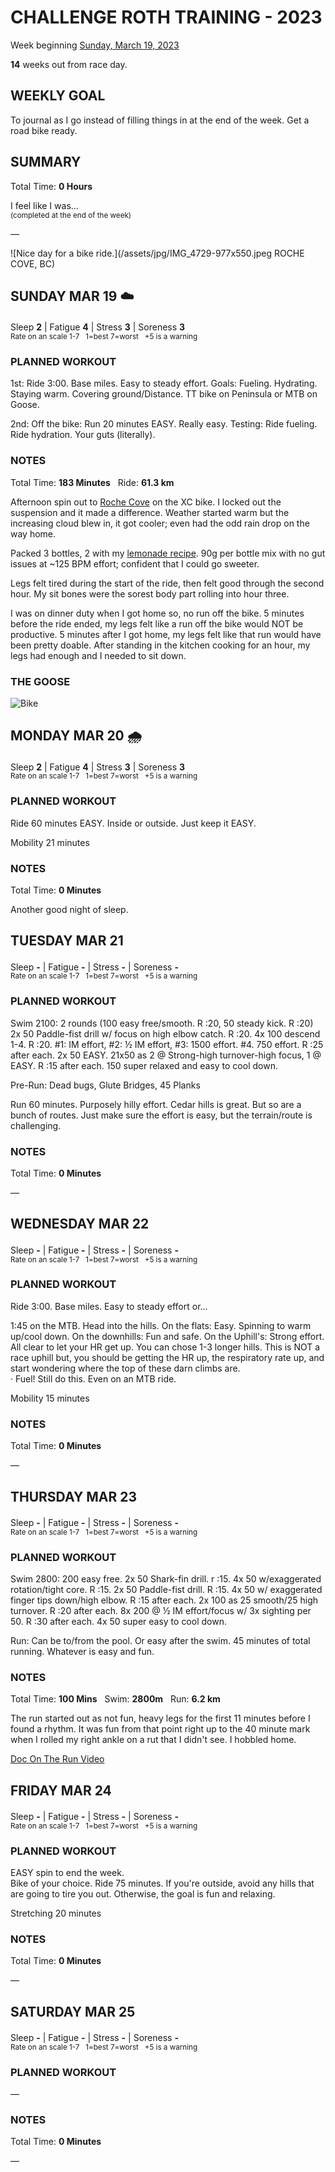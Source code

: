 # CHALLENGE ROTH TRAINING - 2023
Week beginning [Sunday, March 19, 2023](javascript:flick('sun');)

**14** weeks out from race day.

## WEEKLY GOAL
To journal as I go instead of filling things in at the end of the week. Get a road bike ready.

## SUMMARY
Total Time: **0 Hours**

I feel like I was...
<br /><sup>(completed at the end of the week)</sup>

&mdash;

![Nice day for a bike ride.](/assets/jpg/IMG_4729-977x550.jpeg ROCHE COVE, BC)

## SUNDAY MAR 19 ☁️
Sleep **2** | Fatigue **4** | Stress **3** | Soreness **3**
<sup><br />Rate on an scale 1-7 &nbsp; 1=best 7=worst &nbsp; +5 is a warning</sup>

### PLANNED WORKOUT
1st: Ride 3:00. Base miles. Easy to steady effort. 
Goals: Fueling. Hydrating. Staying warm. Covering 
ground/Distance.  TT bike on Peninsula or MTB on Goose. 

2nd: Off the bike: Run 20 minutes EASY. Really easy. 
Testing: Ride fueling. Ride hydration. Your guts 
(literally).

### NOTES
Total Time: **183 Minutes** &nbsp; Ride: **61.3 km**

Afternoon spin out to [Roche Cove](javascript:flkty.select(2);) 
on the XC bike.  I locked out the suspension and it made a 
difference.  Weather started warm but the increasing cloud 
blew in, it got cooler; even had the odd rain drop on the way 
home.

Packed 3 bottles, 2 with my [lemonade recipe](/blog/lemonade-recipe). 
90g per bottle mix with no gut issues at ~125 BPM effort; confident 
that I could go sweeter.
<!----->
Legs felt tired during the start of the ride, then felt good 
through the second hour.  My sit bones were the sorest body 
part rolling into hour three.

I was on dinner duty when I got home so, no run off the bike. 
5 minutes before the ride ended, my legs felt like a run off 
the bike would NOT be productive.  5 minutes after I got home, 
my legs felt like that run would have been pretty doable. 
After standing in the kitchen cooking for an hour, my legs had 
enough and I needed to sit down.

### THE GOOSE
![Bike](/assets/jpg/bike-20230319.jpeg)

<!---->
## MONDAY MAR 20 🌧
Sleep **2** | Fatigue **4** | Stress **3** | Soreness **3**
<sup><br />Rate on an scale 1-7 &nbsp; 1=best 7=worst &nbsp; +5 is a warning</sup>

### PLANNED WORKOUT
Ride 60 minutes EASY. Inside or outside.
Just keep it EASY.

Mobility 21 minutes

### NOTES
Total Time: **0 Minutes**

Another good night of sleep.

<!---->
## TUESDAY MAR 21
Sleep **-** | Fatigue **-** | Stress **-** | Soreness **-**
<sup><br />Rate on an scale 1-7 &nbsp; 1=best 7=worst &nbsp; +5 is a warning</sup>

### PLANNED WORKOUT
Swim 2100: 
2 rounds (100 easy free/smooth. R :20, 50 steady kick. R :20) 
2x 50 Paddle-fist drill w/ focus on high elbow catch. R :20. 
4x 100 descend 1-4. R :20. #1: IM effort, #2: ½ IM effort, #3: 
1500 effort. #4. 750 effort. R :25 after each. 2x 50 EASY.
21x50 as 2 @ Strong-high turnover-high focus, 1 @ EASY.  R :15 
after each. 150 super relaxed and easy to cool down. 

Pre-Run: Dead bugs, Glute Bridges, 45 Planks

Run 60 minutes. Purposely hilly effort. 
Cedar hills is great. But so are a bunch of routes. Just make 
sure the effort is easy, but the terrain/route is challenging.

### NOTES
Total Time: **0 Minutes**

&mdash;  

<!---->
## WEDNESDAY MAR 22
Sleep **-** | Fatigue **-** | Stress **-** | Soreness **-**
<sup><br />Rate on an scale 1-7 &nbsp; 1=best 7=worst &nbsp; +5 is a warning</sup>

### PLANNED WORKOUT
Ride 3:00. Base miles. Easy to steady effort or...  

1:45 on the MTB. Head into the hills.  On the flats: Easy. 
Spinning to warm up/cool down. On the downhills: Fun and safe. 
On the Uphill's: Strong effort. All clear to let your HR get 
up. You can chose 1-3 longer hills. This is NOT a race uphill 
but, you should be getting the HR up, the respiratory rate up, 
and start wondering where the top of these darn climbs are.  
&middot; Fuel! Still do this. Even on an MTB ride. 

Mobility 15 minutes

### NOTES
Total Time: **0 Minutes**

&mdash;  

<!---->
## THURSDAY MAR 23
Sleep **-** | Fatigue **-** | Stress **-** | Soreness **-**
<sup><br />Rate on an scale 1-7 &nbsp; 1=best 7=worst &nbsp; +5 is a warning</sup>

### PLANNED WORKOUT
Swim 2800: 200 easy free. 2x 50 Shark-fin drill. r :15. 4x 50 
w/exaggerated rotation/tight core. R :15.  2x 50 Paddle-fist 
drill. R :15.  4x 50 w/ exaggerated finger tips down/high 
elbow. R :15 after each.  2x 100 as 25 smooth/25 high turnover. 
R :20 after each.  8x 200 @ ½ IM effort/focus w/ 3x sighting 
per 50. R :30 after each.  4x 50 super easy to cool down. 

Run: Can be to/from the pool. Or easy after the swim. 
45 minutes of total running. Whatever is easy and fun.

### NOTES
Total Time: **100 Mins** &nbsp; Swim: **2800m** &nbsp; Run: **6.2 km**

The run started out as not fun, heavy legs for the first 11 minutes before I found a rhythm.  It was fun from that point right up to the 40 minute mark when I rolled my right ankle on a rut that I didn't see.  I hobbled home.

<a href="https://youtu.be/GxP3NT9YP2E" target="_blank">Doc On The Run Video</a>
<!---->
## FRIDAY MAR 24
Sleep **-** | Fatigue **-** | Stress **-** | Soreness **-**
<sup><br />Rate on an scale 1-7 &nbsp; 1=best 7=worst &nbsp; +5 is a warning</sup>

### PLANNED WORKOUT
EASY spin to end the week.   
Bike of your choice. Ride 75 minutes. If you're outside, 
avoid any hills that are going to tire you out.  Otherwise, 
the goal is fun and relaxing. 

Stretching 20 minutes

### NOTES
Total Time: **0 Minutes**

&mdash;  

<!---->
## SATURDAY MAR 25
Sleep **-** | Fatigue **-** | Stress **-** | Soreness **-**
<sup><br />Rate on an scale 1-7 &nbsp; 1=best 7=worst &nbsp; +5 is a warning</sup>

### PLANNED WORKOUT
&mdash;  

### NOTES
Total Time: **0 Minutes**

&mdash;  
